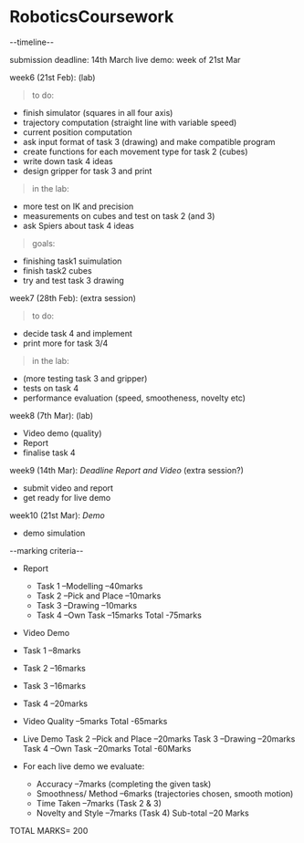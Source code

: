 # RoboticsCoursework

--timeline-- 

submission deadline: 14th March
live demo: week of 21st Mar

week6 (21st Feb): (lab)
  > to do:
  - finish simulator (squares in all four axis)
  - trajectory computation (straight line with variable speed) 
  - current position computation
  - ask input format of task 3 (drawing) and make compatible program
  - create functions for each movement type for task 2 (cubes)
  - write down task 4 ideas
  - design gripper for task 3 and print
  > in the lab:
  - more test on IK and precision
  - measurements on cubes and test on task 2 (and 3)
  - ask Spiers about task 4 ideas
  > goals:
  - finishing task1 suimulation
  - finish task2 cubes
  - try and test task 3 drawing
 
week7 (28th Feb): (extra session)
  > to do:
  - decide task 4 and implement
  - print more for task 3/4
  > in the lab:
  - (more testing task 3 and gripper)
  - tests on task 4
  - performance evaluation (speed, smootheness, novelty etc)

week8 (7th Mar): (lab)
  - Video demo (quality)
  - Report
  - finalise task 4
  
week9 (14th Mar): *Deadline Report and Video* (extra session?)
  - submit video and report
  - get ready for live demo
  
week10 (21st Mar): *Demo*
  - demo simulation


--marking criteria--

- Report
  - Task 1 –Modelling –40marks
  - Task 2 –Pick and Place –10marks
  - Task 3 –Drawing –10marks
  - Task 4 –Own Task –15marks
 Total -75marks
 
 - Video Demo 
  - Task 1 –8marks
  - Task 2 –16marks
  - Task 3 –16marks
  - Task 4 –20marks
  - Video Quality –5marks
 Total -65marks
 
 - Live Demo
  Task 2 –Pick and Place –20marks
  Task 3 –Drawing –20marks
  Task 4 –Own Task –20marks
 Total -60Marks
 
- For each live demo we evaluate:
  - Accuracy –7marks (completing the given task)
  - Smoothness/ Method –6marks (trajectories chosen, smooth motion)
  - Time Taken –7marks (Task 2 & 3)
  - Novelty and Style –7marks (Task 4)
 Sub-total –20 Marks
 
 TOTAL MARKS= 200

